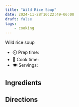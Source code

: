 ```yaml
---
title: "Wild Rice Soup"
date: 2024-11-28T10:22:49-06:00
draft: false
tags:
    - cooking
---
```


Wild rice soup

- ⏲️  Prep time: 
- 🍳 Cook time: 
- 🍽️ Servings: 


## Ingredients


## Directions


